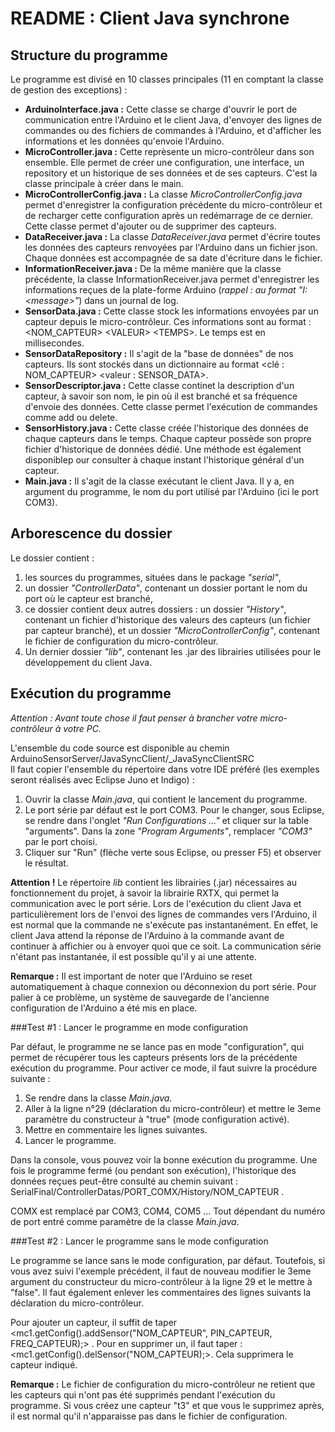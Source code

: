 README : Client Java synchrone
=========

Structure du programme
-------

Le programme est divisé en 10 classes principales (11 en comptant la classe de gestion des exceptions) : 
* __ArduinoInterface.java :__ Cette classe se charge d'ouvrir le port de communication entre l'Arduino et le client Java, d'envoyer des lignes de commandes ou des fichiers de commandes à l'Arduino, et d'afficher les informations et les données qu'envoie l'Arduino. 
* __MicroController.java :__ Cette reprèsente un micro-contrôleur dans son ensemble. Elle permet de créer une configuration, une interface, un repository et un historique de ses données et de ses capteurs. C'est la classe principale à créer dans le main. 
* __MicroControllerConfig.java :__ La classe _MicroControllerConfig.java_ permet d'enregistrer la configuration précédente du micro-contrôleur et de recharger cette configuration après un redémarrage de ce dernier. Cette classe permet d'ajouter ou de supprimer des capteurs.
* __DataReceiver.java :__ La classe _DataReceiver.java_ permet d'écrire toutes les données des capteurs renvoyées par l'Arduino dans un fichier json. Chaque données est accompagnée de sa date d'écriture dans le fichier. 
* __InformationReceiver.java :__ De la même manière que la classe précédente, la classe InformationReceiver.java permet d'enregistrer les informations reçues de la plate-forme Arduino (_rappel : au format "I: &lt;message>"_) dans un journal de log.
* __SensorData.java :__ Cette classe stock les informations envoyées par un capteur depuis le micro-contrôleur. Ces informations sont au format : &lt;NOM_CAPTEUR> &lt;VALEUR> &lt;TEMPS>. Le temps est en millisecondes.
* __SensorDataRepository :__ Il s'agit de la "base de données" de nos capteurs. Ils sont stockés dans un dictionnaire au format &lt;clé : NOM_CAPTEUR> &lt;valeur : SENSOR_DATA>. 
* __SensorDescriptor.java :__ Cette classe continet la description d'un capteur, à savoir son nom, le pin où il est branché et sa fréquence d'envoie des données. Cette classe permet l'exécution de commandes comme add ou delete.
* __SensorHistory.java :__ Cette classe créée l'historique des données de chaque capteurs dans le temps. Chaque capteur possède son propre fichier d'historique de données dédié. Une méthode est également disponiblep our consulter à chaque instant l'historique général d'un capteur.
* __Main.java :__ Il s'agit de la classe exécutant le client Java. Il y a, en argument du programme, le nom du port utilisé par l'Arduino (ici le port COM3). 

Arborescence du dossier
--------
Le dossier contient : 

1. les sources du programmes, situées dans le package _"serial"_,
2. un dossier _"ControllerData"_, contenant un dossier portant le nom du port où le capteur est branché,
3. ce dossier contient deux autres dossiers : un dossier _"History"_, contenant un fichier d'historique des valeurs des capteurs (un fichier par capteur branché), et un dossier _"MicroControllerConfig"_, contenant le fichier de configuration du micro-contrôleur.
4. Un dernier dossier _"lib"_, contenant les .jar des librairies utilisées pour le développement du client Java.

Exécution du programme 
--------
_Attention : Avant toute chose il faut penser à brancher votre micro-contrôleur à votre PC._

L'ensemble du code source est disponible au chemin ArduinoSensorServer/JavaSyncClient/_JavaSyncClientSRC  
Il faut copier l'ensemble du répertoire dans votre IDE préféré (les exemples seront réalisés avec Eclipse Juno et Indigo) : 

1. Ouvrir la classe _Main.java_, qui contient le lancement du programme.  
2. Le port série par défaut est le port COM3. Pour le changer, sous Eclipse, se rendre dans l'onglet _"Run Configurations ..."_ et cliquer sur la table "arguments". Dans la zone _"Program Arguments"_, remplacer _"COM3"_ par le port choisi. 
3. Cliquer sur "Run" (flèche verte sous Eclipse, ou presser F5) et observer le résultat. 


__Attention !__ Le répertoire _lib_ contient les librairies (.jar) nécessaires au fonctionnement du projet, à savoir la librairie RXTX, qui permet la communication avec le port série. 
Lors de l'exécution du client Java et particulièrement lors de l'envoi des lignes de commandes vers l'Arduino, il est normal que la commande ne s'exécute pas instantanément. 
En effet, le client Java attend la réponse de l'Arduino à la commande avant de continuer à affichier ou à envoyer quoi que ce soit. La communication série n'étant pas instantanée, il est possible qu'il y ai une attente. 

__Remarque :__ Il est important de noter que l'Arduino se reset automatiquement à chaque connexion ou déconnexion du port série. Pour palier à ce problème, un système de sauvegarde de l'ancienne configuration de l'Arduino a été mis en place. 

###Test #1 : Lancer le programme en mode configuration

Par défaut, le programme ne se lance pas en mode "configuration", qui permet de récupérer tous les capteurs présents lors de la précédente exécution du programme. Pour activer ce mode, il faut suivre la procédure suivante : 

1. Se rendre dans la classe _Main.java_. 
2. Aller à la ligne n°29 (déclaration du micro-contrôleur) et mettre le 3eme paramètre du constructeur à "true" (mode configuration activé). 
3. Mettre en commentaire les lignes suivantes. 
4. Lancer le programme.

Dans la console, vous pouvez voir la bonne exécution du programme. Une fois le programme fermé (ou pendant son exécution), l'historique des données reçues peut-être consulté au chemin suivant : 
SerialFinal/ControllerDatas/PORT_COMX/History/NOM_CAPTEUR . 

COMX est remplacé par COM3, COM4, COM5 ... Tout dépendant du numéro de port entré comme paramètre de la classe _Main.java_.

###Test #2 : Lancer le programme sans le mode configuration 

Le programme se lance sans le mode configuration, par défaut. Toutefois, si vous avez suivi l'exemple précédent, il faut de nouveau modifier le 3eme argument du constructeur du micro-contrôleur à la ligne 29 et le mettre à "false".
Il faut également enlever les commentaires des lignes suivants la déclaration du micro-contrôleur. 

Pour ajouter un capteur, il suffit de taper &lt;mc1.getConfig().addSensor("NOM_CAPTEUR", PIN_CAPTEUR, FREQ_CAPTEUR);> . Pour en supprimer un, il faut taper :  &lt;mc1.getConfig().delSensor("NOM_CAPTEUR);>. Cela supprimera le capteur indiqué. 

__Remarque :__ Le fichier de configuration du micro-contrôleur ne retient que les capteurs qui n'ont pas été supprimés pendant l'exécution du programme. Si vous créez une capteur "t3" et que vous le supprimez après, il est normal qu'il n'apparaisse pas dans le fichier de configuration. 



